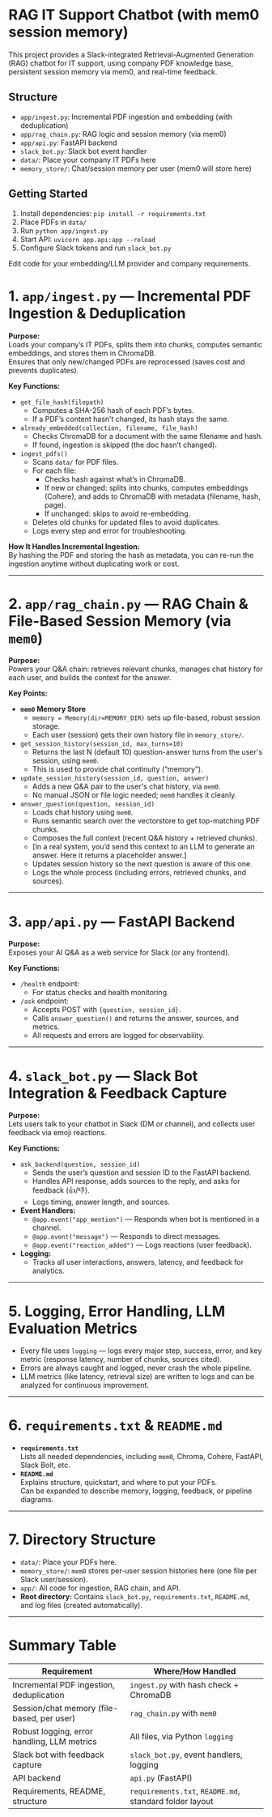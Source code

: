 # RAG IT Support Chatbot (with mem0 session memory)

This project provides a Slack-integrated Retrieval-Augmented Generation (RAG) chatbot for IT support, using company PDF knowledge base, persistent session memory via mem0, and real-time feedback.

## Structure

- `app/ingest.py`: Incremental PDF ingestion and embedding (with deduplication)
- `app/rag_chain.py`: RAG logic and session memory (via mem0)
- `app/api.py`: FastAPI backend
- `slack_bot.py`: Slack bot event handler
- `data/`: Place your company IT PDFs here
- `memory_store/`: Chat/session memory per user (mem0 will store here)

## Getting Started

1. Install dependencies: `pip install -r requirements.txt`
2. Place PDFs in `data/`
3. Run `python app/ingest.py`
4. Start API: `uvicorn app.api:app --reload`
5. Configure Slack tokens and run `slack_bot.py`

Edit code for your embedding/LLM provider and company requirements.

# 1. `app/ingest.py` — Incremental PDF Ingestion & Deduplication

**Purpose:**  
Loads your company’s IT PDFs, splits them into chunks, computes semantic embeddings, and stores them in ChromaDB.  
Ensures that only new/changed PDFs are reprocessed (saves cost and prevents duplicates).

**Key Functions:**  
- `get_file_hash(filepath)`  
  - Computes a SHA-256 hash of each PDF’s bytes.  
  - If a PDF’s content hasn’t changed, its hash stays the same.  
- `already_embedded(collection, filename, file_hash)`  
  - Checks ChromaDB for a document with the same filename and hash.  
  - If found, ingestion is skipped (the doc hasn’t changed).  
- `ingest_pdfs()`  
  - Scans `data/` for PDF files.  
  - For each file:  
    - Checks hash against what’s in ChromaDB.  
    - If new or changed: splits into chunks, computes embeddings (Cohere), and adds to ChromaDB with metadata (filename, hash, page).  
    - If unchanged: skips to avoid re-embedding.  
  - Deletes old chunks for updated files to avoid duplicates.  
  - Logs every step and error for troubleshooting.  

**How It Handles Incremental Ingestion:**  
By hashing the PDF and storing the hash as metadata, you can re-run the ingestion anytime without duplicating work or cost.

---

# 2. `app/rag_chain.py` — RAG Chain & File-Based Session Memory (via `mem0`)

**Purpose:**  
Powers your Q&A chain: retrieves relevant chunks, manages chat history for each user, and builds the context for the answer.

**Key Points:**  
- **`mem0` Memory Store**  
  - `memory = Memory(dir=MEMORY_DIR)` sets up file-based, robust session storage.  
  - Each user (session) gets their own history file in `memory_store/`.  
- `get_session_history(session_id, max_turns=10)`  
  - Returns the last N (default 10) question-answer turns from the user's session, using `mem0`.  
  - This is used to provide chat continuity (“memory”).  
- `update_session_history(session_id, question, answer)`  
  - Adds a new Q&A pair to the user's chat history, via `mem0`.  
  - No manual JSON or file logic needed; `mem0` handles it cleanly.  
- `answer_question(question, session_id)`  
  - Loads chat history using `mem0`.  
  - Runs semantic search over the vectorstore to get top-matching PDF chunks.  
  - Composes the full context (recent Q&A history + retrieved chunks).  
  - [In a real system, you’d send this context to an LLM to generate an answer. Here it returns a placeholder answer.]  
  - Updates session history so the next question is aware of this one.  
  - Logs the whole process (including errors, retrieved chunks, and sources).  

---

# 3. `app/api.py` — FastAPI Backend

**Purpose:**  
Exposes your AI Q&A as a web service for Slack (or any frontend).

**Key Functions:**  
- `/health` endpoint:  
  - For status checks and health monitoring.  
- `/ask` endpoint:  
  - Accepts POST with `{question, session_id}`.  
  - Calls `answer_question()` and returns the answer, sources, and metrics.  
  - All requests and errors are logged for observability.  

---

# 4. `slack_bot.py` — Slack Bot Integration & Feedback Capture

**Purpose:**  
Lets users talk to your chatbot in Slack (DM or channel), and collects user feedback via emoji reactions.

**Key Functions:**  
- `ask_backend(question, session_id)`  
  - Sends the user’s question and session ID to the FastAPI backend.  
  - Handles API response, adds sources to the reply, and asks for feedback (👍/👎).  
  - Logs timing, answer length, and sources.  
- **Event Handlers:**  
  - `@app.event("app_mention")` — Responds when bot is mentioned in a channel.  
  - `@app.event("message")` — Responds to direct messages.  
  - `@app.event("reaction_added")` — Logs reactions (user feedback).  
- **Logging:**  
  - Tracks all user interactions, answers, latency, and feedback for analytics.  

---

# 5. Logging, Error Handling, LLM Evaluation Metrics

- Every file uses `logging` — logs every major step, success, error, and key metric (response latency, number of chunks, sources cited).  
- Errors are always caught and logged, never crash the whole pipeline.  
- LLM metrics (like latency, retrieval size) are written to logs and can be analyzed for continuous improvement.  

---

# 6. `requirements.txt` & `README.md`

- **`requirements.txt`**  
  Lists all needed dependencies, including `mem0`, Chroma, Cohere, FastAPI, Slack Bolt, etc.  
- **`README.md`**  
  Explains structure, quickstart, and where to put your PDFs.  
  Can be expanded to describe memory, logging, feedback, or pipeline diagrams.  

---

# 7. Directory Structure

- `data/`: Place your PDFs here.  
- `memory_store/`: `mem0` stores per-user session histories here (one file per Slack user/session).  
- `app/`: All code for ingestion, RAG chain, and API.  
- **Root directory:** Contains `slack_bot.py`, `requirements.txt`, `README.md`, and log files (created automatically).  

---

# Summary Table

| Requirement | Where/How Handled |
|-------------|-------------------|
| Incremental PDF ingestion, deduplication | `ingest.py` with hash check + ChromaDB |
| Session/chat memory (file-based, per user) | `rag_chain.py` with `mem0` |
| Robust logging, error handling, LLM metrics | All files, via Python `logging` |
| Slack bot with feedback capture | `slack_bot.py`, event handlers, logging |
| API backend | `api.py` (FastAPI) |
| Requirements, README, structure | `requirements.txt`, `README.md`, standard folder layout |
